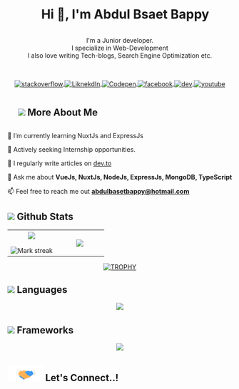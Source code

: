 <!--h1 without bottom border-->
<div id="user-content-toc">
  <ul align="center">
    <summary><h1 style="display: inline-block">Hi 👋, I'm Abdul Bsaet Bappy</h1></summary>
  </ul>
</div>
<!--Center Subtitle-->
<p align="center">I'm a Junior developer.<br/>I specialize in Web-Development<br> I also love writing Tech-blogs, Search Engine Optimization etc.<br></p><br/>






<!--icons and links-->
<p align="center">
  </a>
    <a href="https://stackoverflow.com/users/21169980/abdul-baset-bappy" target="blank">
    <img align="center" src="https://github.com/abdulbasetbappy/abdulbasetbappy/assets/96036849/2f08163a-e529-4570-83d0-f9f502718a7c" alt="stackoverflow" height="30" width="30" />
  </a>
      <a href="https://linkedin.com/abdulbasetbappy/" target="blank">
    <img align="center" src="https://github.com/abdulbasetbappy/abdulbasetbappy/assets/96036849/d303ee09-30fd-4fb0-8f3c-b5550a6fbdfd" alt="LiknekdIn" height="30" width="30" />
  </a>
        <a href="https://codepen.io/abdul-baset-bappy" target="blank">
    <img align="center" src="https://github.com/abdulbasetbappy/abdulbasetbappy/assets/96036849/f6523cbe-af31-4b91-9856-e6af321c2bdf" alt="Codepen" height="30" width="30" />
  </a>
          <a href="https://facebook.com/abdulbasetbappy.bd" target="blank">
    <img align="center" src="https://github.com/abdulbasetbappy/abdulbasetbappy/assets/96036849/8f6fefab-45b3-4c9e-8a08-51cbdee0cda3" alt="facebook" height="30" width="30" />
  </a>
            <a href="https://dev.to/abdulbasetbappy" target="blank">
    <img align="center" src="https://github.com/abdulbasetbappy/abdulbasetbappy/assets/96036849/bda71226-4d27-471f-970a-0f8c2ddd5e66" alt="dev" height="30" width="30" />
  </a>
              <a href="https://youtube.com/@abdulbasetbappy.bd" target="blank">
    <img align="center" src="https://github.com/abdulbasetbappy/abdulbasetbappy/assets/96036849/ff94d675-d921-48ba-8303-829a3ffa9337" alt="youtube" height="30" width="30" />
  </a>
</p>


















<!--h2 without bottom border-->
<div id="user-content-toc">
  <ul align="start">
    <summary><h2 style="display: inline-block"><img  src="https://user-images.githubusercontent.com/96036849/264573237-559f4e8e-1a10-48b8-ba12-5b1d7cc6b787.png" width="35"> More About Me</h2></summary>
  </ul>
</div>


<!--Intro start-->
🌱 I’m currently learning NuxtJs and ExpressJs

🔭 Actively seeking Internship opportunities.

📝 I regularly write articles on [dev.to](https://dev.to/abdulbasetbappy)

💬 Ask me about **VueJs, NuxtJs, NodeJs, ExpressJs, MongoDB, TypeScript**

📫 Feel free to reach me out **abdulbasetbappy@hotmail.com**

<!--Intro end-->


<!--- stats & Trophy (start) -->
<p align="center">
 <h2> <img src="https://media.giphy.com/media/iY8CRBdQXODJSCERIr/giphy.gif" width="35"><b> Github Stats </b></h2>
  <!--- stats (start) -->
<table align="center">
  
<tr border="none">
<td width="50%" align="center">
  <img align="center" src="https://github-readme-stats.vercel.app/api?username=abdulbasetbappy&theme=dark&show_icons=true&count_private=true" />
  <br></br>
  <img title="🔥 Get streak stats for your profile at git.io/streak-stats" alt="Mark streak" src="https://github-readme-streak-stats.herokuapp.com/?user=abdulbasetbappy&theme=dark&hide_border=false" /> 
</td>

<td width="50%" align="center">

  <img  align="center"  src="https://github-readme-stats.anuraghazra1.vercel.app/api/top-langs/?username=abdulbasetbappy&theme=dark&hide_border=false&no-bg=true&no-frame=true&langs_count=10"/>
  
  </td>
</tr>
</table>
<!--- stats (end) -->

<!--- trophy (start) -->
<div align=center>
  <a href="https://github.com/ryo-ma/github-profile-trophy" title="Go to Source">
      <img align="center" width=84% src="https://github-profile-trophy.vercel.app/?username=abdulbasetbappy&theme=radical&row=1&column=7&margin-h=15&margin-w=5&no-bg=true" alt="TROPHY" />
    </a>
</div>
<!--- trophy (start) -->


</p>        
<!--- stats (end) -->




<!--h1 without bottom border-->
<div id="user-content-toc">
  <h2 align="start" justify="start">
     <img src="https://media2.giphy.com/media/QssGEmpkyEOhBCb7e1/giphy.gif?cid=ecf05e47a0n3gi1bfqntqmob8g9aid1oyj2wr3ds3mg700bl&rid=giphy.gif" width ="25"><b> Languages</b>
  </h2>
</div>
<!--tech stack icons-->
<p align="center">
  <a href="https://skillicons.dev">
    <img src="https://skillicons.dev/icons?i=html,css,sccss,js,,ts&perline=14" />
  </a>
</p>


<!--h1 without bottom border-->
<div id="user-content-toc">
  <h2 align="start">
     <img src="https://media2.giphy.com/media/QssGEmpkyEOhBCb7e1/giphy.gif?cid=ecf05e47a0n3gi1bfqntqmob8g9aid1oyj2wr3ds3mg700bl&rid=giphy.gif" width ="25"><b> Frameworks</b>
  </h2>
</div>
<!--tech stack icons-->
<p align="center">
  <a href="https://skillicons.dev">
    <img src="https://skillicons.dev/icons?i=bootstrap,tailwind,express,nuxtjs,vuejs,vuetify&perline=14" />
  </a>
</p>

<!-- Connect with me -->
<!--h2 without bottom border-->
<div id="user-content-toc">
<h2><img src="https://github.com/0xAbdulKhalid/0xAbdulKhalid/raw/main/assets/mdImages/handshake.gif" width ="80">
  <b> Let's Connect..!</b>
</h2>
</div>


